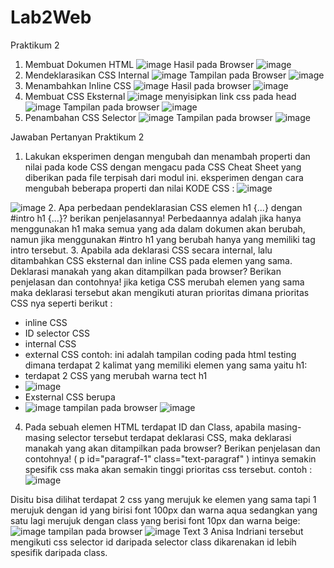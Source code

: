 # Lab2Web
Praktikum 2
1. Membuat Dokumen HTML
![image](https://user-images.githubusercontent.com/101643559/159711222-ad634724-1f80-4ebf-8a07-8b5ceefb1b6a.png)
Hasil pada Browser
![image](https://user-images.githubusercontent.com/101643559/159709308-1d6fc266-0494-4c7e-9a06-fcb8591b88c6.png)
2. Mendeklarasikan CSS Internal
![image](https://user-images.githubusercontent.com/101643559/159710605-f60ff98b-7bf2-4efa-a683-38178556d91e.png)
Tampilan pada Browser
![image](https://user-images.githubusercontent.com/101643559/159711776-48e2d848-552c-416d-b36a-4938ecd78b36.png)
3. Menambahkan Inline CSS 
![image](https://user-images.githubusercontent.com/101643559/159712274-5b989cd8-37a0-404b-9670-58207b158a5a.png)
Hasil pada browser
![image](https://user-images.githubusercontent.com/101643559/159712522-c6b1e938-d41d-4e2e-910e-408f1d44f5ba.png)
4. Membuat CSS Eksternal
![image](https://user-images.githubusercontent.com/101643559/159713441-a10d1959-3144-4095-abe5-846890355472.png)
menyisipkan link css pada head
![image](https://user-images.githubusercontent.com/101643559/159713560-10a152c0-701c-4593-9637-4fad43b6bdec.png)
Tampilan pada browser
![image](https://user-images.githubusercontent.com/101643559/159713691-5f86e4ae-629f-4616-a98e-473594741a45.png)
5. Penambahan CSS Selector
![image](https://user-images.githubusercontent.com/101643559/159715882-7c7a7468-2799-4744-a4dd-c4cce24b7541.png)
Tampilan pada browser 
![image](https://user-images.githubusercontent.com/101643559/159715994-2138e657-bad8-4574-a53f-4e64187f2265.png)


Jawaban Pertanyan Praktikum 2
1. Lakukan eksperimen dengan mengubah dan menambah properti dan nilai pada kode CSS dengan mengacu pada CSS Cheat Sheet yang diberikan pada file terpisah dari modul ini.
eksperimen dengan cara mengubah beberapa properti dan nilai KODE CSS :
![image](https://user-images.githubusercontent.com/101643559/159720236-8f9d3395-c69b-47a0-8450-56860b6a49ea.png)

![image](https://user-images.githubusercontent.com/101643559/159720164-1a36ae82-fa3a-4bf6-8e07-9bd04e8271ee.png)
2. Apa perbedaan pendeklarasian CSS elemen h1 {...} dengan #intro h1 {...}? berikan penjelasannya!
Perbedaannya adalah jika hanya menggunakan h1 maka semua yang ada dalam dokumen akan berubah, namun jika menggunakan #intro h1 yang berubah hanya yang memiliki tag intro tersebut.
3. Apabila ada deklarasi CSS secara internal, lalu ditambahkan CSS eksternal dan inline CSS pada elemen yang sama. Deklarasi manakah yang akan ditampilkan pada browser? Berikan penjelasan dan contohnya!
jika ketiga CSS merubah elemen yang sama maka deklarasi tersebut akan mengikuti aturan prioritas dimana prioritas CSS nya seperti berikut :
- inline CSS
- ID selector CSS
- internal CSS
- external CSS
contoh: ini adalah tampilan coding pada html testing dimana terdapat 2 kalimat yang memiliki elemen yang sama yaitu h1:
- terdapat 2 CSS yang merubah warna tect h1
- ![image](https://user-images.githubusercontent.com/101643559/159723777-16f03c93-1284-46e0-9a16-e0d04ad3248c.png)
- Exsternal CSS berupa 
- ![image](https://user-images.githubusercontent.com/101643559/159724812-7bceec44-ec4f-40d0-889d-1f4887cb14e8.png)
tampilan pada browser 
![image](https://user-images.githubusercontent.com/101643559/159724813-efba9bf5-e87b-47c1-acf8-aca241cca117.png)
4. Pada sebuah elemen HTML terdapat ID dan Class, apabila masing-masing selector tersebut terdapat deklarasi CSS, maka deklarasi manakah yang akan ditampilkan pada browser? Berikan penjelasan dan contohnya! ( p id="paragraf-1" class="text-paragraf" )
intinya semakin spesifik css  maka akan semakin tinggi prioritas css tersebut.
contoh :
![image](https://user-images.githubusercontent.com/101643559/159727828-53dc347b-12d2-44e8-8c8b-bec9361972ac.png)

Disitu bisa dilihat terdapat 2 css yang merujuk ke elemen yang sama tapi 1 merujuk dengan id yang birisi font 100px dan warna aqua sedangkan yang satu lagi merujuk dengan class yang berisi font 10px dan warna beige:
![image](https://user-images.githubusercontent.com/101643559/159727923-5fcee6ab-46bf-4dc2-bc65-3c08af625317.png)
tampilan pada browser 
![image](https://user-images.githubusercontent.com/101643559/159728291-4b5c8820-eeaf-4386-958c-2933e3569eca.png)
Text 3 Anisa Indriani tersebut mengikuti css selector id daripada selector class dikarenakan id lebih spesifik daripada class.

